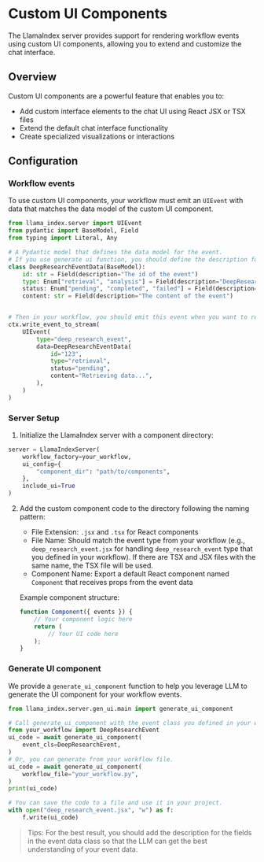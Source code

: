 # Custom UI Components

The LlamaIndex server provides support for rendering workflow events using custom UI components, allowing you to extend and customize the chat interface.

## Overview

Custom UI components are a powerful feature that enables you to:

- Add custom interface elements to the chat UI using React JSX or TSX files
- Extend the default chat interface functionality
- Create specialized visualizations or interactions

## Configuration

### Workflow events

To use custom UI components, your workflow must emit an `UIEvent` with data that matches the data model of the custom UI component.

```python
from llama_index.server import UIEvent
from pydantic import BaseModel, Field
from typing import Literal, Any

# A Pydantic model that defines the data model for the event.
# If you use generate ui function, you should define the description for the fields to help LLM understand your event.
class DeepResearchEventData(BaseModel):
    id: str = Field(description="The id of the event")
    type: Enum["retrieval", "analysis"] = Field(description="DeepResearch has two main stages: retrieval and analysis.")
    status: Enum["pending", "completed", "failed"] = Field(description="The status of the event")
    content: str = Field(description="The content of the event")


# Then in your workflow, you should emit this event when you want to render a custom UI component.
ctx.write_event_to_stream(
    UIEvent(
        type="deep_research_event",
        data=DeepResearchEventData(
            id="123",
            type="retrieval",
            status="pending",
            content="Retrieving data...",
        ),
    )
)
```

### Server Setup

1. Initialize the LlamaIndex server with a component directory:

```python
server = LlamaIndexServer(
    workflow_factory=your_workflow,
    ui_config={
        "component_dir": "path/to/components",
    },
    include_ui=True
)
```

2. Add the custom component code to the directory following the naming pattern:

   - File Extension: `.jsx` and `.tsx` for React components
   - File Name: Should match the event type from your workflow (e.g., `deep_research_event.jsx` for handling `deep_research_event` type that you defined in your workflow). If there are TSX and JSX files with the same name, the TSX file will be used.
   - Component Name: Export a default React component named `Component` that receives props from the event data

   Example component structure:

   ```jsx
   function Component({ events }) {
       // Your component logic here
       return (
           // Your UI code here
       );
   }
   ```

### Generate UI component

We provide a `generate_ui_component` function to help you leverage LLM to generate the UI component for your workflow events.

```python
from llama_index.server.gen_ui.main import generate_ui_component

# Call generate_ui_component with the event class you defined in your workflow.
from your_workflow import DeepResearchEvent
ui_code = await generate_ui_component(
    event_cls=DeepResearchEvent,
)
# Or, you can generate from your workflow file.
ui_code = await generate_ui_component(
    workflow_file="your_workflow.py",
)
print(ui_code)

# You can save the code to a file and use it in your project.
with open("deep_research_event.jsx", "w") as f:
    f.write(ui_code)
```

> Tips: For the best result, you should add the description for the fields in the event data class so that the LLM can get the best understanding of your event data.
